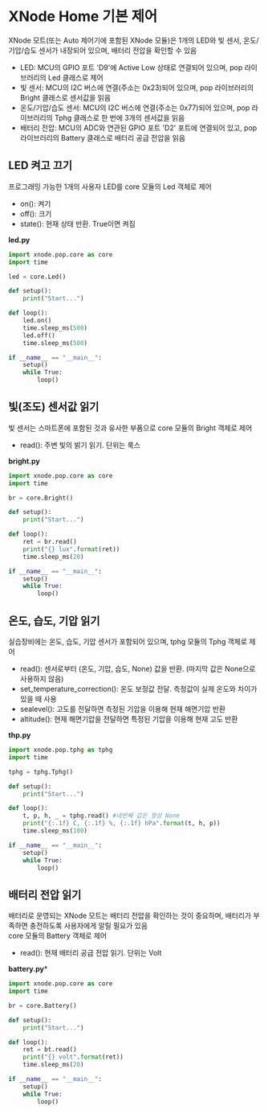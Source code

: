 # XNode Home 기본 제어
XNode 모트(또는 Auto 제어기에 포함된 XNode 모듈)은 1개의 LED와 빛 센서, 온도/기압/습도 센서가 내장되어 있으며, 배터리 전압을 확인할 수 있음   
- LED: MCU의 GPIO 포트 'D9'에 Active Low 상태로 연결되어 있으며, pop 라이브러리의 Led 클래스로 제어
- 빛 센서: MCU의 I2C 버스에 연결(주소는 0x23)되어 있으며, pop 라이브러리의 Bright 클래스로 센서값을 읽음
- 온도/기압/습도 센서: MCU의 I2C 버스에 연결(주소는 0x77)되어 있으며, pop 라이브러리의 Tphg 클래스로 한 번에 3개의 센서값을 읽음
- 배터리 전압: MCU의 ADC와 연관된 GPIO 포트 'D2' 포트에 연결되어 있고, pop 라이브러리의 Battery 클래스로 배터리 공급 전압을 읽음
   
## LED 켜고 끄기
프로그래밍 가능한 1개의 사용자 LED를 core 모듈의 Led 객체로 제어
- on(): 켜기
- off(): 크기
- state(): 현재 상태 반환. True이면 켜짐
 
**led.py**
```python
import xnode.pop.core as core
import time

led = core.Led()

def setup():
    print("Start...")

def loop():
    led.on()
    time.sleep_ms(500)
    led.off()
    time.sleep_ms(500)

if __name__ == "__main__":
    setup()
    while True:
        loop()
```

## 빛(조도) 센서값 읽기
빛 센서는 스마트폰에 포함된 것과 유사한 부품으로 core 모듈의 Bright 객체로 제어
- read(): 주변 빛의 밝기 읽기. 단위는 룩스

**bright.py**
```python
import xnode.pop.core as core
import time

br = core.Bright()

def setup():
    print("Start...")

def loop():
    ret = br.read()
    print("{} lux".format(ret))
    time.sleep_ms(20)

if __name__ == "__main__":
    setup()
    while True:
        loop()
```

## 온도, 습도, 기압 읽기 
실습장비에는 온도, 습도, 기압 센서가 포함되어 있으며, tphg 모듈의 Tphg 객체로 제어
- read(): 센서로부터 (온도, 기압, 습도, None) 값을 반환. (마지막 값은 None으로 사용하지 않음)
- set_temperature_correction(): 온도 보정값 전달. 측정값이 실제 온도와 차이가 있을 때 사용
- sealevel(): 고도를 전달하면 측정된 기압을 이용해 현재 해면기압 반환
- altitude(): 현재 해면기압을 전달하면 특정된 기압을 이용해 현재 고도 반환

**thp.py**
```python
import xnode.pop.tphg as tphg
import time

tphg = tphg.Tphg()

def setup():
    print("Start...")

def loop():
    t, p, h, _ = tphg.read() #네번째 값은 항상 None
    print("{:.1f} C, {:.1f} %, {:.1f} hPa".format(t, h, p))
    time.sleep_ms(100)

if __name__ == "__main__":
    setup()
    while True:
        loop()
```

## 배터리 전압 읽기 
배터리로 운영되는 XNode 모트는 배터리 전압을 확인하는 것이 중요하며, 배터리가 부족하면 충전하도록 사용자에게 알릴 필요가 있음  
core 모듈의 Battery 객체로 제어
- read(): 현재 배터리 공급 전압 읽기. 단위는 Volt
 
**battery.py***
```python
import xnode.pop.core as core
import time

br = core.Battery()

def setup():
    print("Start...")

def loop():
    ret = bt.read()
    print("{} volt".format(ret))
    time.sleep_ms(20)

if __name__ == "__main__":
    setup()
    while True:
        loop()
```
